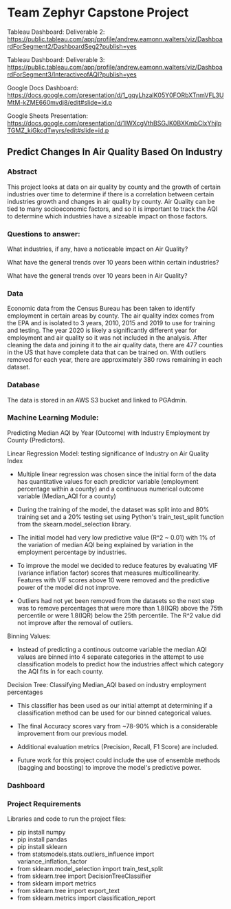 # Team Zephyr Capstone Project

Tableau Dashboard:
Deliverable 2:
https://public.tableau.com/app/profile/andrew.eamonn.walters/viz/DashboardForSegment2/DashboardSeg2?publish=yes

Tableau Dashboard:
Deliverable 3:
https://public.tableau.com/app/profile/andrew.eamonn.walters/viz/DashboardForSegment3/InteractiveofAQI?publish=yes

Google Docs Dashboard: 
https://docs.google.com/presentation/d/1_gqyLhzalK05Y0FORbXTnmVFL3UMtM-kZME660mvdj8/edit#slide=id.p

Google Sheets Presentation:
https://docs.google.com/presentation/d/1IWXcgVthBSGJK0BXKmbCIxYhjlpTGMZ_kiGkcdTwyrs/edit#slide=id.p




## Predict Changes In Air Quality Based On Industry

### Abstract

This project looks at data on air quality by county and the growth of certain industries over time to determine if there is a correlation between certain industries growth and changes in air quality by county. Air Quality can be tied to many socioeconomic factors, and so it is important to track the AQI to determine which industries have a sizeable impact on those factors. 

### Questions to answer:

What industries, if any, have a noticeable impact on Air Quality?

What have the general trends over 10 years been within certain industries?

What have the general trends over 10 years been in Air Quality?

### Data

Economic data from the Census Bureau has been taken to identify employment in certain areas by county. The air quality index comes from the EPA and is isolated to 3 years, 2010, 2015 and 2019 to use for training and testing. The year 2020 is likely a significantly different year for employment and air quality so it was not included in the analysis. After cleaning the data and joining it to the air quality data, there are 477 counties in the US that have complete data that can be trained on. With outliers removed for each year, there are approximately 380 rows remaining in each dataset.

### Database

The data is stored in an AWS S3 bucket and linked to PGAdmin.

### Machine Learning Module: 
 
Predicting Median AQI by Year (Outcome) with Industry Employment by County (Predictors). 
 
Linear Regression Model: testing significance of Industry on Air Quality Index 

- Multiple linear regression was chosen since the initial form of the data has quantitative values for each predictor variable (employment percentage within a county) and a continuous numerical outcome variable (Median_AQI for a county)

- During the training of the model, the dataset was split into and 80% training set and a 20% testing set using Python's train_test_split function from the skearn.model_selection library.

- The initial model had very low predictive value (R^2 ~ 0.01) with 1% of the variation of median AQI being explained by variation in the employment percentage by industries.

- To improve the model we decided to reduce features by evaluating VIF (variance inflation factor) scores that measures multicollinearity. Features with VIF scores above 10 were removed and the predictive power of the model did not improve. 

- Outliers had not yet been removed from the datasets so the next step was to remove percentages that were more than 1.8(IQR) above the 75th percentile or were 1.8(IQR) below the 25th percentile. The R^2 value did not improve after the removal of outliers.

Binning Values:

- Instead of predicting a continous outcome variable the median AQI values are binned into 4 separate categories in the attempt to use classification models to predict how the industries affect which category the AQI fits in for each county.

Decision Tree: Classifying Median_AQI based on industry employment percentages

- This classifier has been used as our initial attempt at determining if a classification method can be used for our binned categorical values. 

- The final Accuracy scores vary from ~78-90% which is a considerable improvement from our previous model.

- Additional evaluation metrics (Precision, Recall, F1 Score) are included. 

- Future work for this project could include the use of ensemble methods (bagging and boosting) to improve the model's predictive power. 


### Dashboard

### Project Requirements
Libraries and code to run the project files:
- pip install numpy
- pip install pandas
- pip install sklearn
- from statsmodels.stats.outliers_influence import variance_inflation_factor
- from sklearn.model_selection import train_test_split
- from sklearn.tree import DecisionTreeClassifier
- from sklearn import metrics
- from sklearn.tree import export_text
- from sklearn.metrics import classification_report
